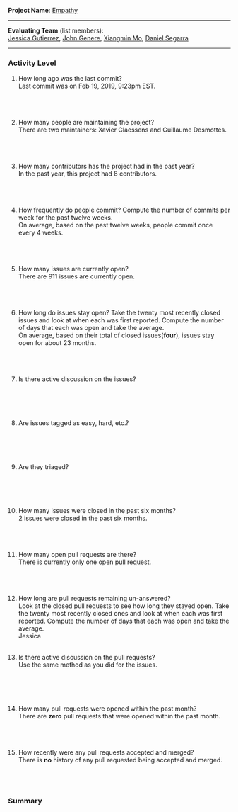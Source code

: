 **Project Name**:
[Empathy](https://gitlab.gnome.org/GNOME/empathy)

---

**Evaluating Team** (list members):  
[Jessica Gutierrez](https://github.com/Gutierrezjdr), [John Genere](https://github.com/johncgenere), [Xiangmin Mo](https://github.com/mxmsunny), [Daniel Segarra](https://github.com/DanieSegarra36)

---

### Activity Level


1. How long ago was the last commit?  
Last commit was on Feb 19, 2019, 9:23pm EST.
<br><br><br><br>

1. How many people are maintaining the project?  
There are two maintainers: Xavier Claessens and Guillaume Desmottes.
<br><br><br><br>

1. How many contributors has the project had in the past year?<br>
In the past year, this project had 8 contributors.
<br><br><br><br>

1. How frequently do people commit?
Compute the number of commits per week for the past twelve weeks.<br>
On average, based on the past twelve weeks, people commit once every 4 weeks.
<br><br><br><br>

1. How many issues are currently open?  
There are 911 issues are currently open.
<br><br><br><br>

1. How long do issues stay open?
Take the twenty most recently closed issues and look at when each was first reported.
Compute the number of days that each was open and take the average.<br>
On average, based on their total of closed issues(**four**), issues stay open for about 23 months.
<br><br><br><br>

1. Is there active discussion on the issues?  
<br><br><br><br>

1. Are issues tagged as easy, hard, etc.?  
<br><br><br><br>


1. Are they triaged?  
<br><br><br><br>

1. How many issues were closed in the past six months?  
2 issues were closed in the past six months.
<br><br><br><br>

1. How many open pull requests are there?<br>
There is currently only one open pull request.
<br><br><br><br>

1. How long are pull requests remaining un-answered?  
Look at the closed pull requests to see how long they stayed open. Take the twenty most recently closed ones and look at when each was first reported. Compute the number of days that each was open and take the average.  
Jessica<br><br>

1. Is there active discussion on the pull requests?  
Use the same method as you did for the issues.  
<br><br><br><br>

1. How many pull requests were opened within the past month?<br>
There are **zero** pull requests that were opened within the past month.
<br><br><br><br>



1. How recently were any pull requests accepted and merged?<br>
There is **no** history of any pull requested being accepted and merged.
<br><br><br><br>

### Summary

